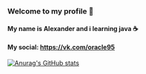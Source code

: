 ### Welcome to my profile 👋
#### My name is Alexander and i learning java ☕️
#### My social: https://vk.com/oracle95
[![Anurag's GitHub stats](https://github-readme-stats.vercel.app/api?username=Zaltorus&theme=dark&count_private=true)](https://github.com/anuraghazra/github-readme-stats)
<!--
**Zaltorus/Zaltorus** is a ✨ _special_ ✨ repository because its `README.md` (this file) appears on your GitHub profile.

Here are some ideas to get you started:

- 🔭 I’m currently working on ...
- 🌱 I’m currently learning ...
- 👯 I’m looking to collaborate on ...
- 🤔 I’m looking for help with ...
- 💬 Ask me about ...
- 📫 How to reach me: ...
- 😄 Pronouns: ...
- ⚡ Fun fact: ...
-->
